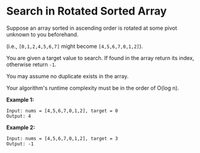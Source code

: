# Search in Rotated Sorted Array

Suppose an array sorted in ascending order is rotated at some pivot unknown to you beforehand.

(i.e., `[0,1,2,4,5,6,7]` might become `[4,5,6,7,0,1,2]`).

You are given a target value to search. If found in the array return its index, otherwise return `-1`.

You may assume no duplicate exists in the array.

Your algorithm's runtime complexity must be in the order of O(log n).

__Example 1:__

```pseudo
Input: nums = [4,5,6,7,0,1,2], target = 0
Output: 4
```

__Example 2:__

```pseudo
Input: nums = [4,5,6,7,0,1,2], target = 3
Output: -1
```